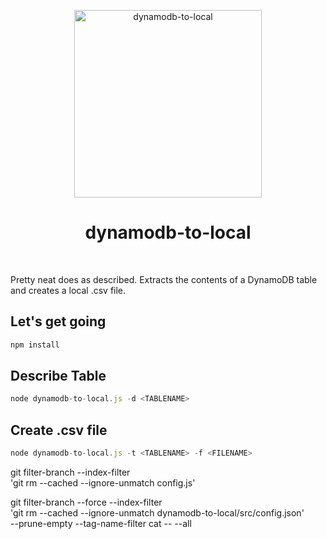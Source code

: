 <p align="center">
  <img src="https://cdn-images-1.medium.com/max/1920/1*qp3u7D_FkGlFeBPUx7hcLg.png" width="300" height="300" alt="dynamodb-to-local">
  <h1 align="center">dynamodb-to-local</h1>
  <br>
</p>

Pretty neat does as described. Extracts the contents of a DynamoDB table and creates a local .csv file.

## Let's get going
```javascript
npm install
```

## Describe Table

```javascript
node dynamodb-to-local.js -d <TABLENAME>
```

## Create .csv file

```javascript
node dynamodb-to-local.js -t <TABLENAME> -f <FILENAME>
```

git filter-branch --index-filter \
'git rm --cached --ignore-unmatch config.js'


git filter-branch --force --index-filter \
'git rm --cached --ignore-unmatch dynamodb-to-local/src/config.json' \
--prune-empty --tag-name-filter cat -- --all